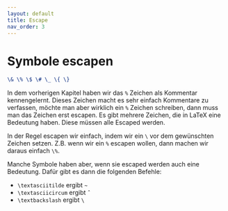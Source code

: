 ```yaml
---
layout: default
title: Escape
nav_order: 3
---
```


# Symbole escapen
```latex
\& \% \$ \# \_ \{ \}
```

In dem vorherigen Kapitel haben wir das `%` Zeichen als Kommentar kennengelernt.
Dieses Zeichen macht es sehr einfach Kommentare zu verfassen, möchte man aber wirklich ein `%` Zeichen schreiben, dann muss man das Zeichen erst escapen.
Es gibt mehrere Zeichen, die in LaTeX eine Bedeutung haben. Diese müssen alle Escaped werden.

In der Regel escapen wir einfach, indem wir ein `\` vor dem gewünschten Zeichen setzen.
Z.B. wenn wir ein `%` escapen wollen, dann machen wir daraus einfach `\%`.

Manche Symbole haben aber, wenn sie escaped werden auch eine Bedeutung.
Dafür gibt es dann die folgenden Befehle:
- `\textasciitilde` ergibt `~`
- `\textasciicircum` ergibt `ˆ`
- `\textbackslash` ergibt `\`
